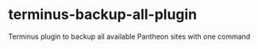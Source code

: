 # terminus-backup-all-plugin
Terminus plugin to backup all available Pantheon sites with one command
